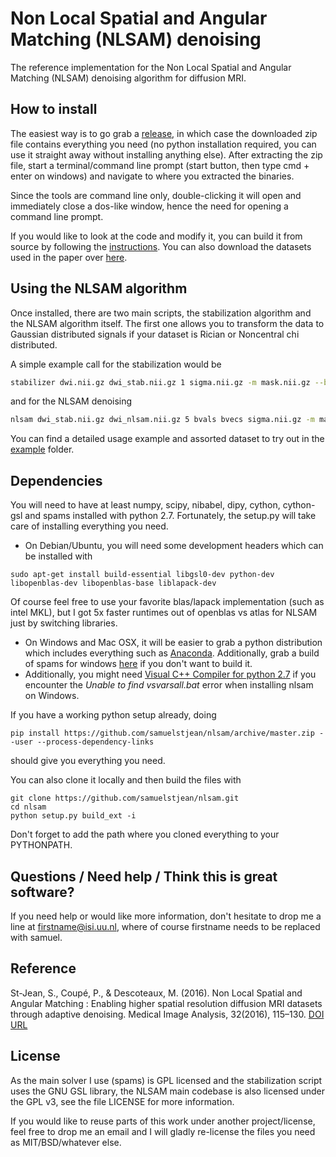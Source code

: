 # Non Local Spatial and Angular Matching (NLSAM) denoising

[release]: https://github.com/samuelstjean/nlsam/releases
[DOI]: http://dx.doi.org/doi:10.1016/j.media.2016.02.010
[URL]: http://www.sciencedirect.com/science/article/pii/S1361841516000335
[paper]: http://scil.dinf.usherbrooke.ca/wp-content/papers/stjean-etal-media16.pdf
[Anaconda]: https://www.continuum.io/downloads
[spams-windows]:https://github.com/samuelstjean/spams-python/releases/download/0.1/spams-python-v2.4-svn2013-06-24.win-amd64-py2.7.exe
[nlsam_data]:https://github.com/samuelstjean/nlsam_data
[vspy27]:https://www.microsoft.com/en-us/download/details.aspx?id=44266

The reference implementation for the Non Local Spatial and Angular Matching (NLSAM) denoising algorithm for diffusion MRI.

## How to install

The easiest way is to go grab a [release][], in which case the downloaded zip file contains everything you need (no python installation required, you can use it straight away without installing anything else).
After extracting the zip file, start a terminal/command line prompt (start button, then type cmd + enter on windows) and navigate to where you extracted the binaries.

Since the tools are command line only, double-clicking it will open and immediately close a dos-like window, hence the need for opening a command line prompt.

If you would like to look at the code and modify it, you can build it from source by following the [instructions](#Dependencies).
You can also download the datasets used in the paper over [here][nlsam_data].

## Using the NLSAM algorithm

Once installed, there are two main scripts, the stabilization algorithm and the NLSAM algorithm itself.
The first one allows you to transform the data to Gaussian distributed signals if your dataset is Rician or Noncentral chi distributed.

A simple example call for the stabilization would be

```bash
stabilizer dwi.nii.gz dwi_stab.nii.gz 1 sigma.nii.gz -m mask.nii.gz --bvals bvals --bvecs bvecs
```

and for the NLSAM denoising

```bash
nlsam dwi_stab.nii.gz dwi_nlsam.nii.gz 5 bvals bvecs sigma.nii.gz -m mask.nii.gz
```

You can find a detailed usage example and assorted dataset to try out in the
[example](example) folder.

<a name="Dependencies"></a>
## Dependencies

You will need to have at least numpy, scipy, nibabel, dipy, cython, cython-gsl
and spams installed with python 2.7.
Fortunately, the setup.py will take care of installing everything you need.

+ On Debian/Ubuntu, you will need some development headers which can be installed with

```shell
sudo apt-get install build-essential libgsl0-dev python-dev libopenblas-dev libopenblas-base liblapack-dev
```

Of course feel free to use your favorite blas/lapack implementation (such as intel MKL),
but I got 5x faster runtimes out of openblas vs atlas for NLSAM just by switching libraries.

+ On Windows and Mac OSX, it will be easier to grab a python distribution which includes everything such as [Anaconda][].
Additionally, grab a build of spams for windows [here][spams-windows] if you don't want to build it.
+ Additionally, you might need [Visual C++ Compiler for python 2.7][vspy27]
if you encounter the *Unable to  find vsvarsall.bat* error when installing nlsam on Windows.

If you have a working python setup already, doing

```shell
pip install https://github.com/samuelstjean/nlsam/archive/master.zip --user --process-dependency-links
```

should give you everything you need.

You can also clone it locally and then build the files with

```shell
git clone https://github.com/samuelstjean/nlsam.git
cd nlsam
python setup.py build_ext -i
```

Don't forget to add the path where you cloned everything to your PYTHONPATH.

## Questions / Need help / Think this is great software?

If you need help or would like more information, don't hesitate to drop me a
line at firstname@isi.uu.nl, where of course firstname needs to be replaced with samuel.

## Reference

St-Jean, S., Coupé, P., & Descoteaux, M. (2016).
Non Local Spatial and Angular Matching : Enabling higher spatial resolution
diffusion MRI datasets through adaptive denoising.
Medical Image Analysis, 32(2016), 115–130. [DOI] [URL]

## License

As the main solver I use (spams) is GPL licensed and the stabilization script
uses the GNU GSL library, the NLSAM main codebase is also licensed under the
GPL v3, see the file LICENSE for more information.

If you would like to reuse parts of this work under another project/license,
feel free to drop me an email and I will gladly re-license the files you need
as MIT/BSD/whatever else.
